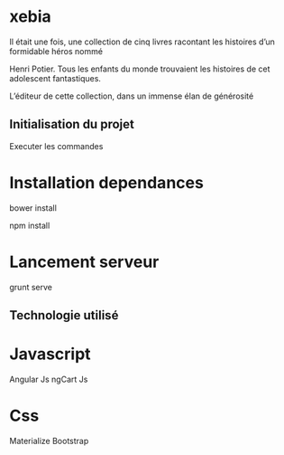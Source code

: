 
# xebia

Il était une fois, une collection de cinq livres racontant les histoires d’un formidable héros nommé

Henri Potier. Tous les enfants du monde trouvaient les histoires de cet adolescent fantastiques.

L’éditeur de cette collection, dans un immense élan de générosité


## Initialisation du projet

Executer les commandes

# Installation dependances
bower install

npm install

# Lancement serveur

grunt serve

## Technologie utilisé

# Javascript
Angular Js
  ngCart Js

# Css

Materialize
Bootstrap

